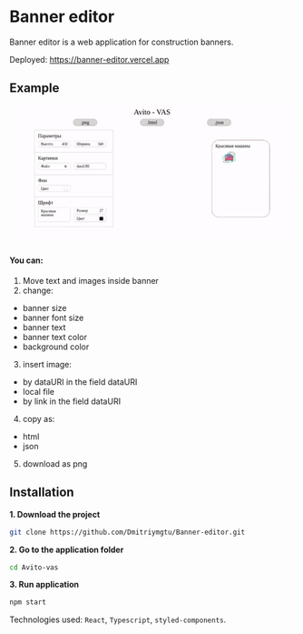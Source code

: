 # Banner editor

Banner editor is a web application for construction banners.

Deployed: https://banner-editor.vercel.app

## Example
 ![](ezgif.com-video-to-gif.gif)
 
#### You can:
1. Move text and images inside banner
2. change: 
* banner size
* banner font size
* banner text
* banner text color
* background color
3. insert image:
* by dataURI in the field dataURI
* local file
* by link in the field dataURI 
4. copy as:
* html
* json
5. download as png

## Installation

**1. Download the project**

```bash
git clone https://github.com/Dmitriymgtu/Banner-editor.git
```
**2. Go to the application folder**

```bash
cd Avito-vas
```
**3. Run application**

```bash
npm start
```
Technologies used: ```React```, ```Typescript```, ```styled-components```.
